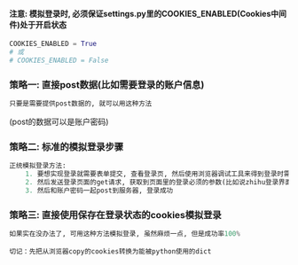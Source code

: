 #### 注意: 模拟登录时, 必须保证settings.py里的COOKIES_ENABLED(Cookies中间件)处于开启状态
```python
COOKIES_ENABLED = True 
# 或 
# COOKIES_ENABLED = False
```

### 策略一: 直接post数据(比如需要登录的账户信息)
```python
只要是需要提供post数据的, 就可以用这种方法
```
(post的数据可以是账户密码)

### 策略二: 标准的模拟登录步骤
```python
正统模拟登录方法:
    1. 要想实现登录就需要表单提交, 查看登录页, 然后使用浏览器调试工具来得到登录时需要提交什么东西!
    2. 然后发送登录页面的get请求, 获取到页面里的登录必须的参数(比如说zhihu登录界面的_xsrf)
    3. 然后和账户密码一起post到服务器, 登录成功
```

### 策略三: 直接使用保存在登录状态的cookies模拟登录
```python
如果实在没办法了, 可用这种方法模拟登录, 虽然麻烦一点, 但是成功率100%
```
```
切记：先把从浏览器copy的cookies转换为能被python使用的dict
```

